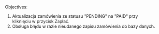 Objectives:

1. Aktualizacja zamówienia ze statusu "PENDING" na "PAID" przy kliknięciu w przycisk Zapłać.
2. Obsługa błędu w razie nieudanego zapisu zamówienia do bazy danych.
